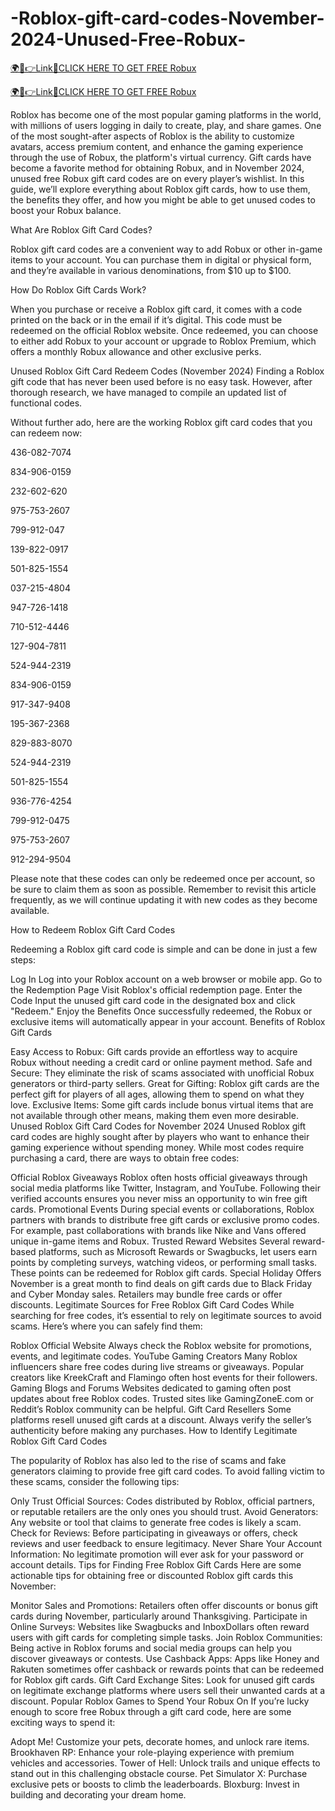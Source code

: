 # -Roblox-gift-card-codes-November-2024-Unused-Free-Robux-

<a href="https://hrnetwork1.xyz/hrroblox1/" rel="nofollow">🌍📱👉Link📲CLICK HERE TO GET FREE Robux</a>

<a href="https://hrnetwork1.xyz/hrroblox1/" rel="nofollow">🌍📱👉Link📲CLICK HERE TO GET FREE Robux</a>

Roblox has become one of the most popular gaming platforms in the world, with millions of users logging in daily to create, play, and share games. One of the most sought-after aspects of Roblox is the ability to customize avatars, access premium content, and enhance the gaming experience through the use of Robux, the platform's virtual currency. Gift cards have become a favorite method for obtaining Robux, and in November 2024, unused free Robux gift card codes are on every player’s wishlist.
In this guide, we’ll explore everything about Roblox gift cards, how to use them, the benefits they offer, and how you might be able to get unused codes to boost your Robux balance.

What Are Roblox Gift Card Codes?

Roblox gift card codes are a convenient way to add Robux or other in-game items to your account. You can purchase them in digital or physical form, and they’re available in various denominations, from $10 up to $100.

How Do Roblox Gift Cards Work?

When you purchase or receive a Roblox gift card, it comes with a code printed on the back or in the email if it’s digital. This code must be redeemed on the official Roblox website. Once redeemed, you can choose to either add Robux to your account or upgrade to Roblox Premium, which offers a monthly Robux allowance and other exclusive perks.

Unused Roblox Gift Card Redeem Codes (November 2024)
Finding a Roblox gift code that has never been used before is no easy task. However, after thorough research, we have managed to compile an updated list of functional codes.

Without further ado, here are the working Roblox gift card codes that you can redeem now:

436-082-7074

834-906-0159

232-602-620

975-753-2607

799-912-047

139-822-0917

501-825-1554

037-215-4804

947-726-1418

710-512-4446

127-904-7811

524-944-2319

834-906-0159

917-347-9408

195-367-2368

829-883-8070

524-944-2319

501-825-1554

936-776-4254

799-912-0475

975-753-2607

912-294-9504

Please note that these codes can only be redeemed once per account, so be sure to claim them as soon as possible. Remember to revisit this article frequently, as we will continue updating it with new codes as they become available.

How to Redeem Roblox Gift Card Codes

Redeeming a Roblox gift card code is simple and can be done in just a few steps:


Log In Log into your Roblox account on a web browser or mobile app.
Go to the Redemption Page Visit Roblox's official redemption page.
Enter the Code Input the unused gift card code in the designated box and click "Redeem."
Enjoy the Benefits Once successfully redeemed, the Robux or exclusive items will automatically appear in your account.
Benefits of Roblox Gift Cards

Easy Access to Robux: Gift cards provide an effortless way to acquire Robux without needing a credit card or online payment method.
Safe and Secure: They eliminate the risk of scams associated with unofficial Robux generators or third-party sellers.
Great for Gifting: Roblox gift cards are the perfect gift for players of all ages, allowing them to spend on what they love.
Exclusive Items: Some gift cards include bonus virtual items that are not available through other means, making them even more desirable.
Unused Roblox Gift Card Codes for November 2024
Unused Roblox gift card codes are highly sought after by players who want to enhance their gaming experience without spending money. While most codes require purchasing a card, there are ways to obtain free codes:


Official Roblox Giveaways Roblox often hosts official giveaways through social media platforms like Twitter, Instagram, and YouTube. Following their verified accounts ensures you never miss an opportunity to win free gift cards.
Promotional Events During special events or collaborations, Roblox partners with brands to distribute free gift cards or exclusive promo codes. For example, past collaborations with brands like Nike and Vans offered unique in-game items and Robux.
Trusted Reward Websites Several reward-based platforms, such as Microsoft Rewards or Swagbucks, let users earn points by completing surveys, watching videos, or performing small tasks. These points can be redeemed for Roblox gift cards.
Special Holiday Offers November is a great month to find deals on gift cards due to Black Friday and Cyber Monday sales. Retailers may bundle free cards or offer discounts.
Legitimate Sources for Free Roblox Gift Card Codes
While searching for free codes, it’s essential to rely on legitimate sources to avoid scams. Here’s where you can safely find them:


Roblox Official Website Always check the Roblox website for promotions, events, and legitimate codes.
YouTube Gaming Creators Many Roblox influencers share free codes during live streams or giveaways. Popular creators like KreekCraft and Flamingo often host events for their followers.
Gaming Blogs and Forums Websites dedicated to gaming often post updates about free Roblox codes. Trusted sites like GamingZoneE.com or Reddit’s Roblox community can be helpful.
Gift Card Resellers Some platforms resell unused gift cards at a discount. Always verify the seller’s authenticity before making any purchases.
How to Identify Legitimate Roblox Gift Card Codes

The popularity of Roblox has also led to the rise of scams and fake generators claiming to provide free gift card codes. To avoid falling victim to these scams, consider the following tips:


Only Trust Official Sources: Codes distributed by Roblox, official partners, or reputable retailers are the only ones you should trust.
Avoid Generators: Any website or tool that claims to generate free codes is likely a scam.
Check for Reviews: Before participating in giveaways or offers, check reviews and user feedback to ensure legitimacy.
Never Share Your Account Information: No legitimate promotion will ever ask for your password or account details.
Tips for Finding Free Roblox Gift Cards
Here are some actionable tips for obtaining free or discounted Roblox gift cards this November:


Monitor Sales and Promotions: Retailers often offer discounts or bonus gift cards during November, particularly around Thanksgiving.
Participate in Online Surveys: Websites like Swagbucks and InboxDollars often reward users with gift cards for completing simple tasks.
Join Roblox Communities: Being active in Roblox forums and social media groups can help you discover giveaways or contests.
Use Cashback Apps: Apps like Honey and Rakuten sometimes offer cashback or rewards points that can be redeemed for Roblox gift cards.
Gift Card Exchange Sites: Look for unused gift cards on legitimate exchange platforms where users sell their unwanted cards at a discount.
Popular Roblox Games to Spend Your Robux On
If you’re lucky enough to score free Robux through a gift card code, here are some exciting ways to spend it:


Adopt Me! Customize your pets, decorate homes, and unlock rare items.
Brookhaven RP: Enhance your role-playing experience with premium vehicles and accessories.
Tower of Hell: Unlock trails and unique effects to stand out in this challenging obstacle course.
Pet Simulator X: Purchase exclusive pets or boosts to climb the leaderboards.
Bloxburg: Invest in building and decorating your dream home.
